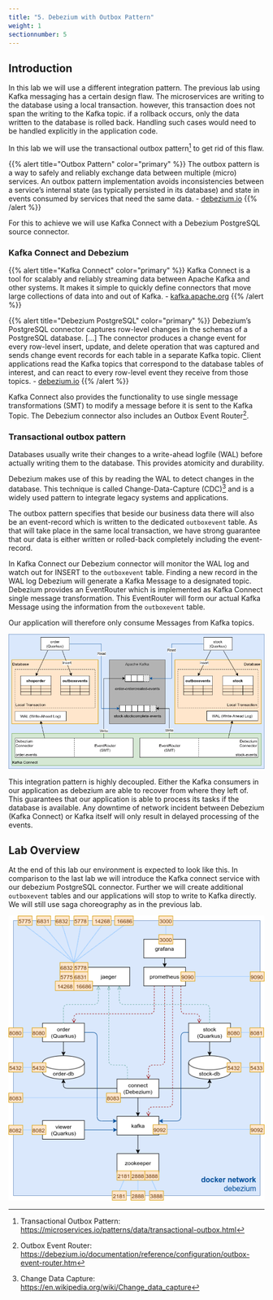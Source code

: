 ```yaml
---
title: "5. Debezium with Outbox Pattern"
weight: 1
sectionnumber: 5
---
```


## Introduction

In this lab we will use a different integration pattern. The previous lab using Kafka messaging has a certain design flaw. The microservices are writing to the database using a local transaction. however, this transaction does not span the writing to the Kafka topic. if a rollback occurs, only the data written to the database is rolled back. Handling such cases would need to be handled explicitly in the application code.

In this lab we will use the transactional outbox pattern[^1] to get rid of this flaw.

{{% alert title="Outbox Pattern" color="primary" %}} The outbox pattern is a way to safely and reliably exchange data between multiple (micro) services. An outbox pattern implementation avoids inconsistencies between a service’s internal state (as typically persisted in its database) and state in events consumed by services that need the same data. - [debezium.io](https://debezium.io/documentation/reference/configuration/outbox-event-router.html) {{% /alert %}}

For this to achieve we will use Kafka Connect with a Debezium PostgreSQL source connector.


### Kafka Connect and Debezium

{{% alert title="Kafka Connect" color="primary" %}} Kafka Connect is a tool for scalably and reliably streaming data between Apache Kafka and other systems. It makes it simple to quickly define connectors that move large collections of data into and out of Kafka. - [kafka.apache.org](https://kafka.apache.org/documentation/#connect) {{% /alert %}}


{{% alert title="Debezium PostgreSQL" color="primary" %}} Debezium’s PostgreSQL connector captures row-level changes in the schemas of a PostgreSQL database. [...] The connector produces a change event for every row-level insert, update, and delete operation that was captured and sends change event records for each table in a separate Kafka topic. Client applications read the Kafka topics that correspond to the database tables of interest, and can react to every row-level event they receive from those topics. - [debezium.io](https://debezium.io/documentation/reference/connectors/postgresql.html) {{% /alert %}}

Kafka Connect also provides the functionality to use single message transformations (SMT) to modify a message before it is sent to the Kafka Topic. The Debezium connector also includes an Outbox Event Router[^2].


### Transactional outbox pattern

Databases usually write their changes to a write-ahead logfile (WAL) before actually writing them to the database. This provides atomicity and durability.

Debezium makes use of this by reading the WAL to detect changes in the database. This technique is called Change-Data-Capture (CDC)[^3] and is a widely used pattern to integrate legacy systems and applications.

The outbox pattern specifies that beside our business data there will also be an event-record which is written to the dedicated `outboxevent` table. As that will take place in the same local transaction, we have strong guarantee that our data is either written or rolled-back completely including the event-record.

In Kafka Connect our Debezium connector will monitor the WAL log and watch out for INSERT to the `outboxevent` table. Finding a new record in the WAL log Debezium will generate a Kafka Message to a designated topic. Debezium provides an EventRouter which is implemented as Kafka Connect single message transformation. This EventRouter will form our actual Kafka Message using the information from the `outboxevent` table.

Our application will therefore only consume Messages from Kafka topics.

![Environment](outbox-pattern.png)

This integration pattern is highly decoupled. Either the Kafka consumers in our application as debezium are able to recover from where they left of. This guarantees that our application is able to process its tasks if the database is available. Any downtime of network incident between Debezium (Kafka Connect) or Kafka itself will only result in delayed processing of the events.


## Lab Overview

At the end of this lab our environment is expected to look like this. In comparison to the last lab we will introduce the Kafka connect service with our debezium PostgreSQL connector. Further we will create additional `outboxevent` tables and our applications will stop to write to Kafka directly. We will still use saga choreography as in the previous lab.

![Environment](debezium.png)


[^1]: Transactional Outbox Pattern: https://microservices.io/patterns/data/transactional-outbox.html
[^2]: Outbox Event Router: https://debezium.io/documentation/reference/configuration/outbox-event-router.htm
[^3]: Change Data Capture: https://en.wikipedia.org/wiki/Change_data_capture
